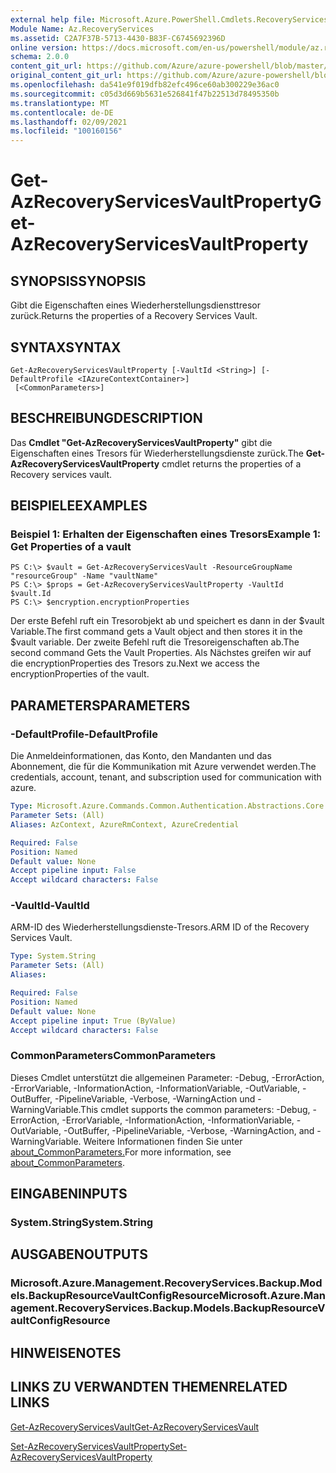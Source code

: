 ```yaml
---
external help file: Microsoft.Azure.PowerShell.Cmdlets.RecoveryServices.Backup.dll-Help.xml
Module Name: Az.RecoveryServices
ms.assetid: C2A7F37B-5713-4430-B83F-C6745692396D
online version: https://docs.microsoft.com/en-us/powershell/module/az.recoveryservices/get-azrecoveryservicesvaultproperty
schema: 2.0.0
content_git_url: https://github.com/Azure/azure-powershell/blob/master/src/RecoveryServices/RecoveryServices/help/Get-AzRecoveryServicesVaultProperty.md
original_content_git_url: https://github.com/Azure/azure-powershell/blob/master/src/RecoveryServices/RecoveryServices/help/Get-AzRecoveryServicesVaultProperty.md
ms.openlocfilehash: da541e9f019dfb82efc496ce60ab300229e36ac0
ms.sourcegitcommit: c05d3d669b5631e526841f47b22513d78495350b
ms.translationtype: MT
ms.contentlocale: de-DE
ms.lasthandoff: 02/09/2021
ms.locfileid: "100160156"
---
```

# <span data-ttu-id="5ccd4-101">Get-AzRecoveryServicesVaultProperty</span><span class="sxs-lookup"><span data-stu-id="5ccd4-101">Get-AzRecoveryServicesVaultProperty</span></span>

## <span data-ttu-id="5ccd4-102">SYNOPSIS</span><span class="sxs-lookup"><span data-stu-id="5ccd4-102">SYNOPSIS</span></span>
<span data-ttu-id="5ccd4-103">Gibt die Eigenschaften eines Wiederherstellungsdiensttresor zurück.</span><span class="sxs-lookup"><span data-stu-id="5ccd4-103">Returns the properties of a Recovery Services Vault.</span></span>

## <span data-ttu-id="5ccd4-104">SYNTAX</span><span class="sxs-lookup"><span data-stu-id="5ccd4-104">SYNTAX</span></span>

```
Get-AzRecoveryServicesVaultProperty [-VaultId <String>] [-DefaultProfile <IAzureContextContainer>]
 [<CommonParameters>]
```

## <span data-ttu-id="5ccd4-105">BESCHREIBUNG</span><span class="sxs-lookup"><span data-stu-id="5ccd4-105">DESCRIPTION</span></span>
<span data-ttu-id="5ccd4-106">Das **Cmdlet "Get-AzRecoveryServicesVaultProperty"** gibt die Eigenschaften eines Tresors für Wiederherstellungsdienste zurück.</span><span class="sxs-lookup"><span data-stu-id="5ccd4-106">The **Get-AzRecoveryServicesVaultProperty** cmdlet returns the properties of a Recovery services vault.</span></span>

## <span data-ttu-id="5ccd4-107">BEISPIELE</span><span class="sxs-lookup"><span data-stu-id="5ccd4-107">EXAMPLES</span></span>

### <span data-ttu-id="5ccd4-108">Beispiel 1: Erhalten der Eigenschaften eines Tresors</span><span class="sxs-lookup"><span data-stu-id="5ccd4-108">Example 1: Get Properties of a vault</span></span>
```
PS C:\> $vault = Get-AzRecoveryServicesVault -ResourceGroupName "resourceGroup" -Name "vaultName"
PS C:\> $props = Get-AzRecoveryServicesVaultProperty -VaultId $vault.Id
PS C:\> $encryption.encryptionProperties
```

<span data-ttu-id="5ccd4-109">Der erste Befehl ruft ein Tresorobjekt ab und speichert es dann in der $vault Variable.</span><span class="sxs-lookup"><span data-stu-id="5ccd4-109">The first command gets a Vault object and then stores it in the $vault variable.</span></span>
<span data-ttu-id="5ccd4-110">Der zweite Befehl ruft die Tresoreigenschaften ab.</span><span class="sxs-lookup"><span data-stu-id="5ccd4-110">The second command Gets the Vault Properties.</span></span> <span data-ttu-id="5ccd4-111">Als Nächstes greifen wir auf die encryptionProperties des Tresors zu.</span><span class="sxs-lookup"><span data-stu-id="5ccd4-111">Next we access the encryptionProperties of the vault.</span></span>

## <span data-ttu-id="5ccd4-112">PARAMETERS</span><span class="sxs-lookup"><span data-stu-id="5ccd4-112">PARAMETERS</span></span>

### <span data-ttu-id="5ccd4-113">-DefaultProfile</span><span class="sxs-lookup"><span data-stu-id="5ccd4-113">-DefaultProfile</span></span>
<span data-ttu-id="5ccd4-114">Die Anmeldeinformationen, das Konto, den Mandanten und das Abonnement, die für die Kommunikation mit Azure verwendet werden.</span><span class="sxs-lookup"><span data-stu-id="5ccd4-114">The credentials, account, tenant, and subscription used for communication with azure.</span></span>

```yaml
Type: Microsoft.Azure.Commands.Common.Authentication.Abstractions.Core.IAzureContextContainer
Parameter Sets: (All)
Aliases: AzContext, AzureRmContext, AzureCredential

Required: False
Position: Named
Default value: None
Accept pipeline input: False
Accept wildcard characters: False
```

### <span data-ttu-id="5ccd4-115">-VaultId</span><span class="sxs-lookup"><span data-stu-id="5ccd4-115">-VaultId</span></span>
<span data-ttu-id="5ccd4-116">ARM-ID des Wiederherstellungsdienste-Tresors.</span><span class="sxs-lookup"><span data-stu-id="5ccd4-116">ARM ID of the Recovery Services Vault.</span></span>

```yaml
Type: System.String
Parameter Sets: (All)
Aliases:

Required: False
Position: Named
Default value: None
Accept pipeline input: True (ByValue)
Accept wildcard characters: False
```

### <span data-ttu-id="5ccd4-117">CommonParameters</span><span class="sxs-lookup"><span data-stu-id="5ccd4-117">CommonParameters</span></span>
<span data-ttu-id="5ccd4-118">Dieses Cmdlet unterstützt die allgemeinen Parameter: -Debug, -ErrorAction, -ErrorVariable, -InformationAction, -InformationVariable, -OutVariable, -OutBuffer, -PipelineVariable, -Verbose, -WarningAction und -WarningVariable.</span><span class="sxs-lookup"><span data-stu-id="5ccd4-118">This cmdlet supports the common parameters: -Debug, -ErrorAction, -ErrorVariable, -InformationAction, -InformationVariable, -OutVariable, -OutBuffer, -PipelineVariable, -Verbose, -WarningAction, and -WarningVariable.</span></span> <span data-ttu-id="5ccd4-119">Weitere Informationen finden Sie unter [about_CommonParameters.](http://go.microsoft.com/fwlink/?LinkID=113216)</span><span class="sxs-lookup"><span data-stu-id="5ccd4-119">For more information, see [about_CommonParameters](http://go.microsoft.com/fwlink/?LinkID=113216).</span></span>

## <span data-ttu-id="5ccd4-120">EINGABEN</span><span class="sxs-lookup"><span data-stu-id="5ccd4-120">INPUTS</span></span>

### <span data-ttu-id="5ccd4-121">System.String</span><span class="sxs-lookup"><span data-stu-id="5ccd4-121">System.String</span></span>

## <span data-ttu-id="5ccd4-122">AUSGABEN</span><span class="sxs-lookup"><span data-stu-id="5ccd4-122">OUTPUTS</span></span>

### <span data-ttu-id="5ccd4-123">Microsoft.Azure.Management.RecoveryServices.Backup.Models.BackupResourceVaultConfigResource</span><span class="sxs-lookup"><span data-stu-id="5ccd4-123">Microsoft.Azure.Management.RecoveryServices.Backup.Models.BackupResourceVaultConfigResource</span></span>

## <span data-ttu-id="5ccd4-124">HINWEISE</span><span class="sxs-lookup"><span data-stu-id="5ccd4-124">NOTES</span></span>

## <span data-ttu-id="5ccd4-125">LINKS ZU VERWANDTEN THEMEN</span><span class="sxs-lookup"><span data-stu-id="5ccd4-125">RELATED LINKS</span></span>

[<span data-ttu-id="5ccd4-126">Get-AzRecoveryServicesVault</span><span class="sxs-lookup"><span data-stu-id="5ccd4-126">Get-AzRecoveryServicesVault</span></span>](./Get-AzRecoveryServicesVault.md)

[<span data-ttu-id="5ccd4-127">Set-AzRecoveryServicesVaultProperty</span><span class="sxs-lookup"><span data-stu-id="5ccd4-127">Set-AzRecoveryServicesVaultProperty</span></span>](./Set-AzRecoveryServicesVaultProperty.md)

